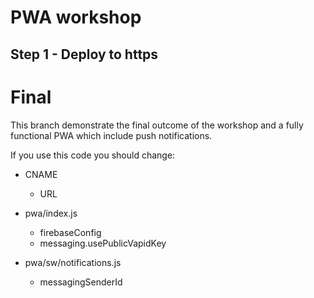 # PWA workshop
## Step 1 - Deploy to https


# Final 
This branch demonstrate the final outcome of the workshop and a fully functional PWA which include push notifications.

If you use this code you should change:
* CNAME
    - URL

* pwa/index.js
    - firebaseConfig
    - messaging.usePublicVapidKey

* pwa/sw/notifications.js
    - messagingSenderId